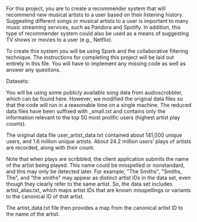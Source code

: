 For this project, you are to create a recommender system that will recommend new musical artists to a user based on their listening history. Suggesting different songs or musical artists to a user is important to many music streaming services, such as Pandora and Spotify. In addition, this type of recommender system could also be used as a means of suggesting TV shows or movies to a user (e.g., Netflix).

To create this system you will be using Spark and the collaborative filtering technique. The instructions for completing this project will be laid out entirely in this file. You will have to implement any missing code as well as answer any questions.

Datasets:

You will be using some publicly available song data from audioscrobbler, which can be found here. However, we modified the original data files so that the code will run in a reasonable time on a single machine. The reduced data files have been suffixed with _small.txt and contains only the information relevant to the top 50 most prolific users (highest artist play counts).

The original data file user_artist_data.txt contained about 141,000 unique users, and 1.6 million unique artists. About 24.2 million users’ plays of artists are recorded, along with their count.

Note that when plays are scribbled, the client application submits the name of the artist being played. This name could be misspelled or nonstandard, and this may only be detected later. For example, "The Smiths", "Smiths, The", and "the smiths" may appear as distinct artist IDs in the data set, even though they clearly refer to the same artist. So, the data set includes artist_alias.txt, which maps artist IDs that are known misspellings or variants to the canonical ID of that artist.

The artist_data.txt file then provides a map from the canonical artist ID to the name of the artist.
